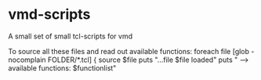 vmd-scripts
===========

A small set of small tcl-scripts for vmd

To source all these files and read out available functions:
foreach file [glob -nocomplain FOLDER/*.tcl]  {
    source $file
    puts "...file $file loaded"
    puts "   --> available functions: $functionlist"